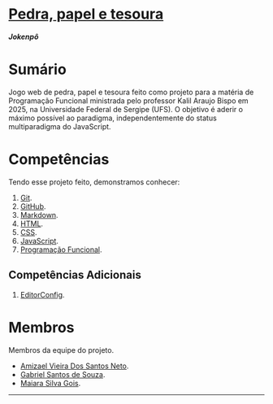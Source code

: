 # [Pedra, papel e tesoura](https://pedra-papel-e-tesoura-ufs-2025.netlify.app/)

***Jokenpô***

# Sumário

Jogo web de pedra, papel e tesoura feito como projeto para a matéria de Programação Funcional ministrada pelo professor Kalil Araujo Bispo em 2025, na Universidade Federal de Sergipe (UFS).
O objetivo é aderir o máximo possível ao paradigma, independentemente do status multiparadigma do JavaScript.

# Competências

Tendo esse projeto feito, demonstramos conhecer:

1. [Git](https://git-scm.com).
2. [GitHub](https://github.com).
3. [Markdown](https://daringfireball.net/projects/markdown).
4. [HTML](https://html.spec.whatwg.org).
5. [CSS](https://www.w3.org/TR/css/#css).
6. [JavaScript](https://ecma-international.org/publications-and-standards/standards/ecma-262/).
7. [Programação Funcional](https://pt.wikipedia.org/wiki/Programa%C3%A7%C3%A3o_funcional).

## Competências Adicionais

1. [EditorConfig](https://editorconfig.org).

# Membros

Membros da equipe do projeto.

- [Amizael Vieira Dos Santos Neto](https://github.com/amizaelmoreira6-cpu).
- [Gabriel Santos de Souza](https://github.com/gbr-ufs).
- [Maiara Silva Gois](https://github.com/maiarasgois).

---
